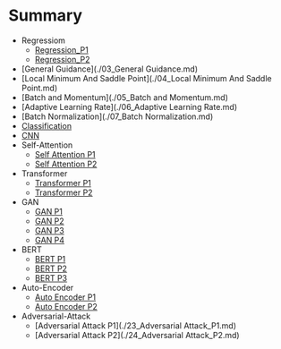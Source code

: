 # Summary

- Regressiom
  - [Regression_P1](./01_Regression_P1.md)
  - [Regression_P2](./02_Regression_P2.md)
- [General Guidance](./03_General Guidance.md)
- [Local Minimum And Saddle Point](./04_Local Minimum And Saddle Point.md)
- [Batch and Momentum](./05_Batch and Momentum.md)
- [Adaptive Learning Rate](./06_Adaptive Learning Rate.md)
- [Batch Normalization](./07_Batch Normalization.md)
- [Classification](./08_Classification.md)
- [CNN](./09_CNN.md)
- Self-Attention
  - [Self Attention P1](./10_Self-attention_P1.md)
  - [Self Attention P2](./11_Self-attention_P2.md)
- Transformer
  - [Transformer P1](./12_Transformer_P1.md)
  - [Transformer P2](./13_Transformer_P2.md)
- GAN
  - [GAN P1](./14_GAN_P1.md)
  - [GAN P2](./15_GAN_P2.md)
  - [GAN P3](./16_GAN_P3.md)
  - [GAN P4](./17_GAN_P4.md)
- BERT
  - [BERT P1](./18_BERT_P1.md)
  - [BERT P2](./19_BERT_P2.md)
  - [BERT P3](./20_BERT_P3.md)
- Auto-Encoder
  - [Auto Encoder P1](./21_Auto-encoder_P1.md)
  - [Auto Encoder P2](./22_Auto-encoder_P2.md)
- Adversarial-Attack
  - [Adversarial Attack P1](./23_Adversarial Attack_P1.md)
  - [Adversarial Attack P2](./24_Adversarial Attack_P2.md)
